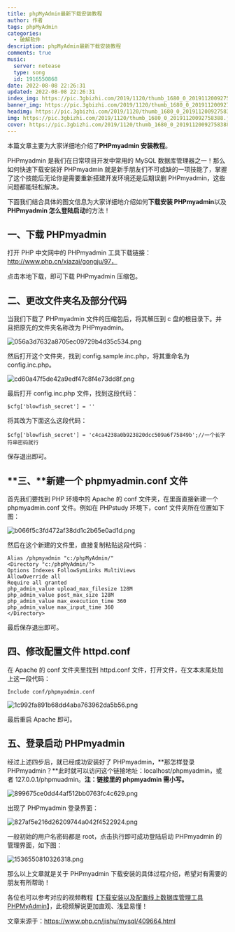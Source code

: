 ```yaml
---
title: phpMyAdmin最新下载安装教程
author: 作者
tags: phpMyAdmin
categories:
  - 破解软件
description: phpMyAdmin最新下载安装教程
comments: true
music:
  server: netease
  type: song
  id: 1916550868
date: 2022-08-08 22:26:31
updated: 2022-08-08 22:26:31
index_img: https://pic.3gbizhi.com/2019/1120/thumb_1680_0_20191120092758388.jpg
banner_img: https://pic.3gbizhi.com/2019/1120/thumb_1680_0_20191120092758388.jpg
headimg: https://pic.3gbizhi.com/2019/1120/thumb_1680_0_20191120092758388.jpg
img: https://pic.3gbizhi.com/2019/1120/thumb_1680_0_20191120092758388.jpg
cover: https://pic.3gbizhi.com/2019/1120/thumb_1680_0_20191120092758388.jpg
---
```


本篇文章主要为大家详细地介绍了**PHPmyadmin 安装教程**。

PHPmyadmin 是我们在日常项目开发中常用的 MySQL 数据库管理器之一！那么如何快速下载安装好 PHPmyadmin 就是新手朋友们不可或缺的一项技能了，掌握了这个技能后无论你是需要重新搭建开发环境还是后期误删 PHPmyadmin，这些问题都能轻松解决。

下面我们结合具体的图文信息为大家详细地介绍如何**下载安装 PHPmyadmin**以及**PHPmyadmin 怎么登陆启动**的方法！

## **一、下载 PHPmyadmin**

打开 PHP 中文网中的 PHPmyadmin 工具下载链接：http://www.php.cn/xiazai/gongju/97，

点击本地下载，即可下载 PHPmyadmin 压缩包。

## **二、更改文件夹名及部分代码**

当我们下载了 PHPmyadmin 文件的压缩包后，将其解压到 c 盘的根目录下。并且把原先的文件夹名称改为 PHPmyadmin。

![056a3d7632a8705ec09729b4d35c534.png](https://jsd.cdn.zzko.cn/gh/txw1314/blog-img@main/img/202208090005749.png)

然后打开这个文件夹，找到 config.sample.inc.php，将其重命名为 config.inc.php。

![cd60a47f5de42a9edf47c8f4e73dd8f.png](https://jsd.cdn.zzko.cn/gh/txw1314/blog-img@main/img/202208090005315.png)

最后打开 config.inc.php 文件，找到这段代码：

```
$cfg['blowfish_secret'] = ''
```

将其改为下面这么这段代码：

```
$cfg['blowfish_secret'] = 'c4ca4238a0b923820dcc509a6f75849b';//一个长字符串密码就行
```

保存退出即可。

## **三、**新建一个 phpmyadmin.conf 文件

首先我们要找到 PHP 环境中的 Apache 的 conf 文件夹，在里面直接新建一个 phpmyadmin.conf 文件。例如在 PHPstudy 环境下，conf 文件夹所在位置如下图：

![b066f5c3fd472af38dd1c2b65e0ad1d.png](https://jsd.cdn.zzko.cn/gh/txw1314/blog-img@main/img/202208090005122.png)

然后在这个新建的文件里，直接复制粘贴这段代码：

```
Alias /phpmyadmin "c:/phpMyAdmin/"
<Directory "c:/phpMyAdmin/">
Options Indexes FollowSymLinks MultiViews
AllowOverride all
Require all granted
php_admin_value upload_max_filesize 128M
php_admin_value post_max_size 128M
php_admin_value max_execution_time 360
php_admin_value max_input_time 360
</Directory>
```

最后保存退出即可。

## **四、修改配置文件 httpd.conf**

在 Apache 的 conf 文件夹里找到 httpd.conf 文件，打开文件，在文本末尾处加上这一段代码：

```
Include conf/phpmyadmin.conf
```

![1c992fa891b68dd4aba763962da5b56.png](https://jsd.cdn.zzko.cn/gh/txw1314/blog-img@main/img/202208090005005.png)

最后重启 Apache 即可。

## **五、登录启动 PHPmyadmin**

经过上述四步后，就已经成功安装好了 PHPmyadmin，**那怎样登录 PHPmyadmin？**此时就可以访问这个链接地址：localhost/phpmyadmin，或者 127.0.0.1/phpmuadmin。**注：链接里的 phpmyadmin 需小写。**

![899675ce0dd44af512bb0763fc4c629.png](https://jsd.cdn.zzko.cn/gh/txw1314/blog-img@main/img/202208090005989.png)

出现了 PHPmyadmin 登录界面：

![827af5e216d26209744a042f4522924.png](https://jsd.cdn.zzko.cn/gh/txw1314/blog-img@main/img/202208090005543.png)

一般初始的用户名密码都是 root，点击执行即可成功登陆启动 PHPmyadmin 的管理界面，如下图：

![1536550810326318.png](https://jsd.cdn.zzko.cn/gh/txw1314/blog-img@main/img/202208090006977.png)

那么以上文章就是关于 PHPmyadmin 下载安装的具体过程介绍，希望对有需要的朋友有所帮助！

各位也可以参考对应的视频教程【[下载安装以及配置线上数据库管理工具 PHPMyAdmin](http://www.php.cn/code/28299.html)】，此视频解说更加直观、浅显易懂！

文章来源于：https://www.php.cn/jishu/mysql/409664.html
